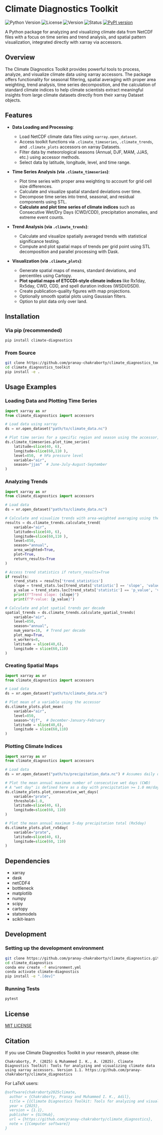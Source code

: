 # Climate Diagnostics Toolkit

![Python Version](https://img.shields.io/badge/python-3.11+-blue.svg)
![License](https://img.shields.io/badge/license-MIT-green.svg)
![Version](https://img.shields.io/badge/version-1.1-brightgreen.svg)
![Status](https://img.shields.io/badge/status-alpha-orange.svg)
[![PyPI version](https://img.shields.io/pypi/v/climate_diagnostics.svg)](https://pypi.org/project/climate_diagnostics/)



A Python package for analyzing and visualizing climate data from NetCDF files with a focus on time series and trend analysis, and spatial pattern visualization, integrated directly with xarray via accessors.

## Overview

The Climate Diagnostics Toolkit provides powerful tools to process, analyze, and visualize climate data using xarray accessors. The package offers functionality for seasonal filtering, spatial averaging with proper area weighting, trend analysis, time series decomposition, and the calculation of standard climate indices to help climate scientists extract meaningful insights from large climate datasets directly from their xarray Dataset objects.

## Features

* **Data Loading and Processing**:
  * Load NetCDF climate data files using `xarray.open_dataset`.
  * Access toolkit functions via `.climate_timeseries`, `.climate_trends`, and `.climate_plots` accessors on xarray Datasets.
  * Filter data by meteorological seasons (Annual, DJF, MAM, JJAS, etc.) using accessor methods.
  * Select data by latitude, longitude, level, and time range.

* **Time Series Analysis (via `.climate_timeseries`)**:
  * Plot time series with proper area weighting to account for grid cell size differences.
  * Calculate and visualize spatial standard deviations over time.
  * Decompose time series into trend, seasonal, and residual components using STL.
  * **Calculate and plot time series of climate indices** such as Consecutive Wet/Dry Days (CWD/CDD), precipitation anomalies, and extreme event counts.

* **Trend Analysis (via `.climate_trends`)**:
  * Calculate and visualize spatially averaged trends with statistical significance testing.
  * Compute and plot spatial maps of trends per grid point using STL decomposition and parallel processing with Dask.

* **Visualization (via `.climate_plots`)**:
  * Generate spatial maps of means, standard deviations, and percentiles using Cartopy.
  * **Plot spatial maps of ETCCDI-style climate indices** like Rx1day, Rx5day, CWD, CDD, and spell duration indices (WSDI/DSDI).
  * Create publication-quality figures with map projections.
  * Optionally smooth spatial plots using Gaussian filters.
  * Option to plot data only over land.

## Installation

### Via pip (recommended)
```bash
pip install climate-diagnostics
```

### From Source
```bash
git clone https://github.com/pranay-chakraborty/climate_diagnostics_toolkit.git 
cd climate_diagnostics_toolkit
pip install -e .
```

## Usage Examples

### Loading Data and Plotting Time Series
```python
import xarray as xr
from climate_diagnostics import accessors

# Load data using xarray
ds = xr.open_dataset("path/to/climate_data.nc")

# Plot time series for a specific region and season using the accessor, given a 3D dataset
ds.climate_timeseries.plot_time_series(
    latitude=slice(40, 6),
    longitude=slice(60,110 ),
    level=850,  # hPa pressure level
    variable="air",
    season="jjas"  # June-July-August-September
)
```

### Analyzing Trends
```python
import xarray as xr
from climate_diagnostics import accessors

# Load data
ds = xr.open_dataset("path/to/climate_data.nc")

# Calculate and visualize trends with area-weighted averaging using the accessor
results = ds.climate_trends.calculate_trend(
    variable="air",
    latitude=slice(40, 6),
    longitude=slice(60,110 ),
    level=850,
    season="annual",
    area_weighted=True,
    plot=True,
    return_results=True
)

# Access trend statistics if return_results=True
if results:
    trend_stats = results['trend_statistics']
    slope = trend_stats.loc[trend_stats['statistic'] == 'slope', 'value'].item()
    p_value = trend_stats.loc[trend_stats['statistic'] == 'p_value', 'value'].item()
    print(f"Trend slope: {slope}")
    print(f"P-value: {p_value}")

# Calculate and plot spatial trends per decade
spatial_trends = ds.climate_trends.calculate_spatial_trends(
    variable="air",
    level=850,
    season="annual",
    num_years=10,  # Trend per decade
    plot_map=True,
    n_workers=8,
    latitude = slice(40,6),
    longitude = slice(60,110)
)
```

### Creating Spatial Maps
```python
import xarray as xr
from climate_diagnostics import accessors

# Load data
ds = xr.open_dataset("path/to/climate_data.nc")

# Plot mean of a variable using the accessor
ds.climate_plots.plot_mean(
    variable="air",
    level=850,
    season="djf",  # December-January-February
    latitude = slice(40,6),
    longitude = slice(60,110)
)
```

### Plotting Climate Indices
```python
import xarray as xr
from climate_diagnostics import accessors

# Load data
ds = xr.open_dataset("path/to/precipitation_data.nc") # Assumes daily data

# Plot the mean annual maximum number of consecutive wet days (CWD)
# A "wet day" is defined here as a day with precipitation >= 1.0 mm/day.
ds.climate_plots.plot_consecutive_wet_days(
    variable="prate",
    threshold=1.0,
    latitude=slice(40, 6),
    longitude=slice(60, 110)
)

# Plot the mean annual maximum 5-day precipitation total (Rx5day)
ds.climate_plots.plot_rx5day(
    variable="prate",
    latitude=slice(40, 6),
    longitude=slice(60, 110)
)
```


## Dependencies

- xarray
- dask
- netCDF4
- bottleneck
- matplotlib
- numpy
- scipy
- cartopy
- statsmodels
- scikit-learn

## Development

### Setting up the development environment

```bash
git clone https://github.com/pranay-chakraborty/climate_diagnostics.git 
cd climate_diagnostics
conda env create -f environment.yml
conda activate climate-diagnostics
pip install -e ".[dev]"
```
### Running Tests

```bash
pytest
```

## License

[MIT LICENSE](LICENSE)

## Citation

If you use Climate Diagnostics Toolkit in your research, please cite:

```
Chakraborty, P. (2025) & Muhammed I. K., A. (2025). Climate Diagnostics Toolkit: Tools for analyzing and visualizing climate data using xarray accessors. Version 1.1. https://github.com/pranay-chakraborty/climate_diagnostics
```

For LaTeX users:

```bibtex
@software{chakraborty2025climate,
  author = {Chakraborty, Pranay and Muhammed I. K., Adil},
  title = {{Climate Diagnostics Toolkit: Tools for analyzing and visualizing climate data using xarray accessors}},
  year = {2025},
  version = {1.1},
  publisher = {GitHub},
  url = {https://github.com/pranay-chakraborty/climate_diagnostics},
  note = {[Computer software]}
}
```